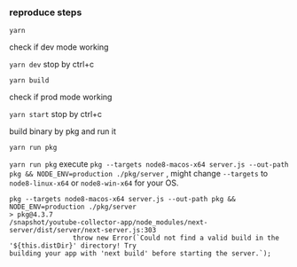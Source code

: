### reproduce steps

`yarn`

check if dev mode working

`yarn dev` stop by ctrl+c

`yarn build`

check if prod mode working

`yarn start` stop by ctrl+c

build binary by pkg and run it

`yarn run pkg`

`yarn run pkg` execute `pkg --targets node8-macos-x64 server.js --out-path pkg && NODE_ENV=production ./pkg/server` , might change `--targets` to `node8-linux-x64` or `node8-win-x64` for your OS.

```
pkg --targets node8-macos-x64 server.js --out-path pkg && NODE_ENV=production ./pkg/server
> pkg@4.3.7
/snapshot/youtube-collector-app/node_modules/next-server/dist/server/next-server.js:303
                throw new Error(`Could not find a valid build in the '${this.distDir}' directory! Try
building your app with 'next build' before starting the server.`);
```
